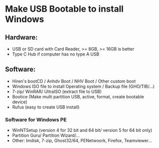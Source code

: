 # Make USB Bootable to install Windows

## Hardware: 
- USB or SD card with Card Reader, >= 8GB, >= 16GB is better
- Type C Hub if computer has no type A USB

## Software:
- Hiren's bootCD / Anhdv Boot / NHV Boot / Other custom boot
- Windows ISO file to install Operating system / Backup file (GHO/TIB/...)
- 7-zip/ WinRAR/ UltraISO (extract file to USB)
- Bootice (Make multi partition USB, active, format, create bootable device)
- Rufus (easy to create USB install)

### Software for Windows PE
- WinNTSetup (version 4 for 32 bit and 64 bit/ version 5 for 64 bit only)
- Partition Guru/ Partition Wizard/...
- Other: Imdisk, 7-zip, Ghost32/64, PENetwoork, Firefox, Teamviewer...
